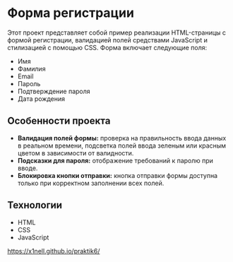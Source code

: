 # Форма регистрации

Этот проект представляет собой пример реализации HTML-страницы с формой регистрации, валидацией полей средствами JavaScript и стилизацией с помощью CSS. Форма включает следующие поля:

- Имя
- Фамилия
- Email
- Пароль
- Подтверждение пароля
- Дата рождения

## Особенности проекта

- **Валидация полей формы:** проверка на правильность ввода данных в реальном времени, подсветка полей ввода зеленым или красным цветом в зависимости от валидности.
- **Подсказки для пароля:** отображение требований к паролю при вводе.
- **Блокировка кнопки отправки:** кнопка отправки формы доступна только при корректном заполнении всех полей.

## Технологии

- HTML
- CSS
- JavaScript

https://x1nell.github.io/praktik6/
